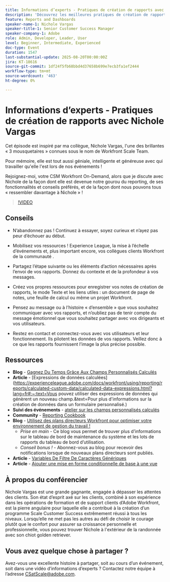 ```yaml
---
title: Informations d’experts - Pratiques de création de rapports avec Nichole Vargas
description: 'Découvrez les meilleures pratiques de création de rapports de Nichole Vargas : améliorez vos compétences en matière de création de rapports Workfront grâce à des champs calculés, des conseils de mise en récit et des ressources axées sur la communauté.'
feature: Reports and Dashboards
speaker-name-1: Nichole Vargas
speaker-title-1: Senior Customer Success Manager
speaker-company-1: Adobe
role: Admin, Developer, Leader, User
level: Beginner, Intermediate, Experienced
doc-type: Event
duration: 1547
last-substantial-update: 2025-08-20T00:00:00Z
jira: KT-18616
source-git-commit: 1df24f5fb68bbd4d37658b699e7ecb3fa1ef2444
workflow-type: tm+mt
source-wordcount: '463'
ht-degree: 0%

---
```



# Informations d’experts - Pratiques de création de rapports avec Nichole Vargas

Cet épisode est inspiré par ma collègue, Nichole Vargas, l&#39;une des brillantes « 3 mousquetaires » connues sous le nom de Workfront Scale Team.

Pour mémoire, elle est tout aussi géniale, intelligente et généreuse avec qui travailler qu&#39;elle l&#39;est lors de nos événements ! 

Rejoignez-moi, votre CSM Workfront On-Demand, alors que je discute avec Nichole de la façon dont elle est devenue notre gourou du reporting, de ses fonctionnalités et conseils préférés, et de la façon dont nous pouvons tous « ressembler davantage à Nichole » ! 

>[!VIDEO](https://video.tv.adobe.com/v/3469894/?learn=on&enablevpops)

## Conseils

* N’abandonnez pas ! Continuez à essayer, soyez curieux et n’ayez pas peur d’échouer au début. 
* Mobilisez vos ressources ! Experience League, la mise à l’échelle d’événements et, plus important encore, vos collègues clients Workfront de la communauté . 
* Partagez l’étape suivante ou les éléments d’action nécessaires après l’envoi de vos rapports. Donnez du contexte et de la profondeur à vos messages.

* Créez vos propres ressources pour enregistrer vos notes de création de rapports, le mode Texte et les liens utiles : un document de page de notes, une feuille de calcul ou même un projet Workfront. 
* Pensez au message ou à l’histoire « d’ensemble » que vous souhaitez communiquer avec vos rapports, et n’oubliez pas de tenir compte du message émotionnel que vous souhaitez partager avec vos dirigeants et vos utilisateurs. 
* Restez en contact et connectez-vous avec vos utilisateurs et leur fonctionnement. Ils pilotent les données de vos rapports. Veillez donc à ce que les rapports fournissent l’image la plus précise possible. 

## Ressources

* **Blog** - [Gagnez Du Temps Grâce Aux Champs Personnalisés Calculés](https://experienceleaguecommunities.adobe.com/t5/workfront-blogs/save-time-using-calculated-fields-to-capture-dates-details-and/ba-p/518237?profile.language=fr)
* **Article** - [Expressions de données calculées]&#x200B;(https://experienceleague.adobe.com/docs/workfront/using/reporting/reports/calculated-custom-data/calculated-data-expressions.html?lang=fr#:~:text=Vous pouvez utiliser des expressions de données qui génèrent un nouveau champ.&amp;text=Pour plus d&#39;informations sur la création de données dans un formulaire personnalisé.)
* **Suivi des événements** - [atelier sur les champs personnalisés calculés](https://experienceleaguecommunities.adobe.com/t5/workfront-discussions/follow-up-calculated-custom-fields-workshop/td-p/592725?profile.language=fr)
* **Community** - [Reporting Cookbook](https://experienceleaguecommunities.adobe.com/t5/workfront-discussions/the-first-ever-adobe-workfront-customer-reporting-cookbook-is/m-p/478722?profile.language=fr#M1406)
* **Blog** - [Utilisez des plans directeurs Workfront pour optimiser votre environnement de gestion du travail !](https://experienceleaguecommunities.adobe.com/t5/workfront-blogs/use-workfront-blueprints-to-optimize-your-work-management/ba-p/547147?profile.language=fr)
   * *Prise en main* - Ce blog vous permet de trouver plus d’informations sur le tableau de bord de maintenance du système et les lots de rapports du tableau de bord d’utilisation. 
   * *Conseil bonus !* - Abonnez-vous au blog pour recevoir des notifications lorsque de nouveaux plans directeurs sont publiés. 
* **Article** - [Variables De Filtre De Caractères Génériques](https://experienceleague.adobe.com/docs/workfront/using/reporting/reports/report-elements/understand-wildcard-filter-variables.html?lang=fr)
* **Article** - [Ajouter une mise en forme conditionnelle de base à une vue](https://experienceleague.adobe.com/docs/workfront-learn/tutorials-workfront/reporting/basic-reporting/add-basic-conditional-formatting-to-a-view.html?lang=fr)

## À propos du conférencier

Nichole Vargas est une grande gagnante, engagée à dépasser les attentes des clients. Son état d’esprit axé sur les clients, combiné à son expérience dans les opérations de formation et de support clients d’Adobe Workfront, est la pierre angulaire pour laquelle elle a contribué à la création d’un programme Scale Customer Success extrêmement réussi à tous les niveaux. Lorsqu’elle ne met pas les autres au défi de choisir le courage plutôt que le confort pour assurer sa croissance personnelle et professionnelle, vous pouvez trouver Nichole à l&#39;extérieur de la randonnée avec son chiot golden retriever. 

## Vous avez quelque chose à partager ?

Avez-vous une excellente histoire à partager, soit au cours d’un événement, soit dans une vidéo d’informations d’experts ? Contactez notre équipe à l’adresse [CSatScale@adobe.com](mailto:CSatScale@adobe.com).

